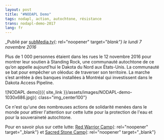 ```yaml
---
layout: post
title: "#NODAPL Demo"
tags: nodapl, action, autochtone, résistance
trans: nodapl-demo-2017
lang: fr
---
```

_Publié par [subMedia.tv](https://sub.media/){: rel="noopener" target="_blank"} le lundi 7 novembre 2016_

Plus de 1 000 personnes étaient dans les rues le 12 novembre 2016 pour montrer leur soutien à Standing Rock, une communauté autochtone de ce qu’on appelle aujourd’hui le Dakota du Nord aux États-Unis. La communauté se bat pour empêcher un oléoduc de traverser son territoire. 
La marche s’est arrêtée à des banques installées à Montréal qui investissent dans le Dakota Access Pipeline.

![NODAPL demo]({{ site_link }}/assets/images/NODAPL-demo-1030x686.jpg){: class="img_center100"}

Ce n'est qu'une des nombreuses actions de solidarité menées dans le monde pour attirer l'attention sur cette lutte pour la protection de l'eau et pour la souveraineté autochtone.

Pour en savoir plus sur cette lutte:  [Red Warrior Camp](http://facebook.com/RedWarriorCamp){: rel="noopener" target="_blank"} et [Sacred Stone Camp](http://facebook.com/RedWarriorCamp){: rel="noopener" target="_blank"}
